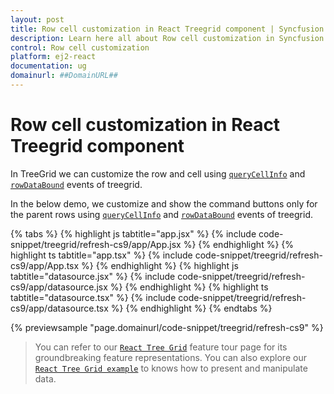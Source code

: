 ```yaml
---
layout: post
title: Row cell customization in React Treegrid component | Syncfusion
description: Learn here all about Row cell customization in Syncfusion React Treegrid component of Syncfusion Essential JS 2 and more.
control: Row cell customization 
platform: ej2-react
documentation: ug
domainurl: ##DomainURL##
---
```


# Row cell customization in React Treegrid component

In TreeGrid we can customize the row and cell using [`queryCellInfo`](https://ej2.syncfusion.com/react/documentation/api/treegrid/#querycellinfo) and [`rowDataBound`](https://ej2.syncfusion.com/react/documentation/api/treegrid/#rowdatabound) events of treegrid.

In the below demo, we customize and show the command buttons only for the parent rows using [`queryCellInfo`](https://ej2.syncfusion.com/react/documentation/api/treegrid/#querycellinfo) and [`rowDataBound`](https://ej2.syncfusion.com/react/documentation/api/treegrid/#rowdatabound) events of treegrid.

{% tabs %}
{% highlight js tabtitle="app.jsx" %}
{% include code-snippet/treegrid/refresh-cs9/app/App.jsx %}
{% endhighlight %}
{% highlight ts tabtitle="app.tsx" %}
{% include code-snippet/treegrid/refresh-cs9/app/App.tsx %}
{% endhighlight %}
{% highlight js tabtitle="datasource.jsx" %}
{% include code-snippet/treegrid/refresh-cs9/app/datasource.jsx %}
{% endhighlight %}
{% highlight ts tabtitle="datasource.tsx" %}
{% include code-snippet/treegrid/refresh-cs9/app/datasource.tsx %}
{% endhighlight %}
{% endtabs %}

 {% previewsample "page.domainurl/code-snippet/treegrid/refresh-cs9" %}

> You can refer to our [`React Tree Grid`](https://www.syncfusion.com/react-components/react-tree-grid) feature tour page for its groundbreaking feature representations. You can also explore our [`React Tree Grid example`](https://ej2.syncfusion.com/react/demos/#/material/treegrid/treegrid-overview) to knows how to present and manipulate data.
